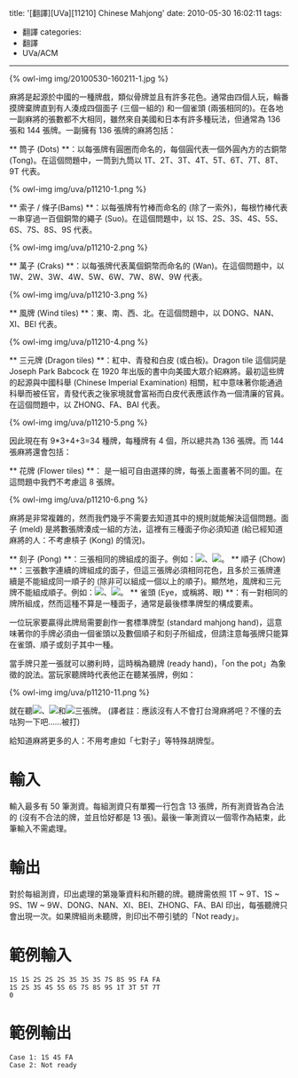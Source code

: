 title: '[翻譯][UVa][11210] Chinese Mahjong'
date: 2010-05-30 16:02:11
tags:
- 翻譯
categories:
- 翻譯
- UVa/ACM
---

{% owl-img img/20100530-160211-1.jpg %}

麻將是起源於中國的一種牌戲，類似骨牌並且有許多花色。通常由四個人玩，輪番摸牌棄牌直到有人湊成四個面子 (三個一組的) 和一個雀頭 (兩張相同的)。在各地一副麻將的張數都不大相同，雖然來自美國和日本有許多種玩法，但通常為 136 張和 144 張牌。一副擁有 136 張牌的麻將包括：

<!-- more -->

** 筒子 (Dots) **：以每張牌有圓圈而命名的，每個圓代表一個外圓內方的古銅幣 (Tong)。在這個問題中，一筒到九筒以 1T、2T、3T、4T、5T、6T、7T、8T、9T 代表。

{% owl-img img/uva/p11210-1.png %}

** 索子 / 條子(Bams) **：以每張牌有竹棒而命名的 (除了一索外)，每根竹棒代表一串穿過一百個銅幣的繩子 (Suo)。在這個問題中，以 1S、2S、3S、4S、5S、6S、7S、8S、9S 代表。

{% owl-img img/uva/p11210-2.png %}

** 萬子 (Craks) **：以每張牌代表萬個銅幣而命名的 (Wan)。在這個問題中，以 1W、2W、3W、4W、5W、6W、7W、8W、9W 代表。

{% owl-img img/uva/p11210-3.png %}

** 風牌 (Wind tiles) **：東、南、西、北。在這個問題中，以 DONG、NAN、XI、BEI 代表。

{% owl-img img/uva/p11210-4.png %}

** 三元牌 (Dragon tiles) **：紅中、青發和白皮 (或白板)。Dragon tile 這個詞是 Joseph Park Babcock 在 1920 年出版的書中向美國大眾介紹麻將。最初這些牌的起源與中國科舉 (Chinese Imperial Examination) 相關，紅中意味著你能通過科舉而被任官，青發代表之後家境就會富裕而白皮代表應該作為一個清廉的官員。在這個問題中，以 ZHONG、FA、BAI 代表。

{% owl-img img/uva/p11210-5.png %}

因此現在有 9*3+4+3=34 種牌，每種牌有 4 個，所以總共為 136 張牌。而 144 張麻將還會包括：

** 花牌 (Flower tiles) **：
是一組可自由選擇的牌，每張上面畫著不同的圖。在這問題中我們不考慮這 8 張牌。

{% owl-img img/uva/p11210-6.png %}

麻將是非常複雜的，然而我們幾乎不需要去知道其中的規則就能解決這個問題。面子 (meld) 是將數張牌湊成一組的方法，這裡有三種面子你必須知道 (給已經知道麻將的人：不考慮槓子 (Kong) 的情況)。

** 刻子 (Pong) **：三張相同的牌組成的面子。例如：<img style="display: inline-block;" src="/blog/img/uva/p11210-7.png">、<img style="display: inline-block;" src="/blog/img/uva/p11210-8.png">。
** 順子 (Chow) **：三張數字連續的牌組成的面子，但這三張牌必須相同花色，且多於三張牌連續是不能組成同一順子的 (除非可以組成一個以上的順子)。顯然地，風牌和三元牌不能組成順子。例如：<img style="display: inline-block;" src="/blog/img/uva/p11210-9.png">、<img style="display: inline-block;" src="/blog/img/uva/p11210-10.png">。
** 雀頭 (Eye，或稱將、眼) **：有一對相同的牌所組成，然而這種不算是一種面子，通常是最後標準牌型的構成要素。

一位玩家要贏得此牌局需要創作一套標準牌型 (standard mahjong hand)，這意味著你的手牌必須由一個雀頭以及數個順子和刻子所組成，但請注意每張牌只能算在雀頭、順子或刻子其中一種。

當手牌只差一張就可以勝利時，這時稱為聽牌 (ready hand)，「on the pot」為象徵的說法。當玩家聽牌時代表他正在聽某張牌，例如：

{% owl-img img/uva/p11210-11.png %}

就在聽<img style="display: inline-block;" src="/blog/img/uva/p11210-12.png">、<img style="display: inline-block;" src="/blog/img/uva/p11210-13.png">和<img style="display: inline-block;" src="/blog/img/uva/p11210-14.png">三張牌。
(譯者註：應該沒有人不會打台灣麻將吧？不懂的去咕狗一下吧……被打)

給知道麻將更多的人：不用考慮如「七對子」等特殊胡牌型。

# 輸入

輸入最多有 50 筆測資。每組測資只有單獨一行包含 13 張牌，所有測資皆為合法的 (沒有不合法的牌，並且恰好都是 13 張)。最後一筆測資以一個零作為結束，此筆輸入不需處理。

# 輸出

對於每組測資，印出處理的第幾筆資料和所聽的牌。聽牌需依照 1T ~ 9T、1S ~ 9S、1W ~ 9W、DONG、NAN、XI、BEI、ZHONG、FA、BAI 印出，每張聽牌只會出現一次。如果牌組尚未聽牌，則印出不帶引號的「Not ready」。

# 範例輸入

``` text
1S 1S 2S 2S 2S 3S 3S 3S 7S 8S 9S FA FA
1S 2S 3S 4S 5S 6S 7S 8S 9S 1T 3T 5T 7T
0
```

# 範例輸出

``` text
Case 1: 1S 4S FA
Case 2: Not ready
```